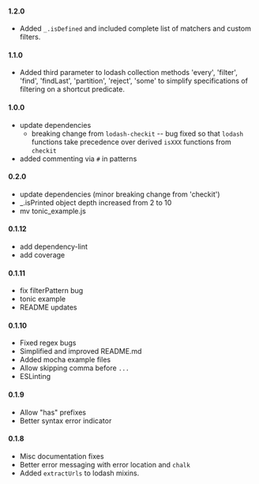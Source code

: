#### 1.2.0
* Added `_.isDefined` and included complete list of matchers and custom filters.

#### 1.1.0
* Added third parameter to lodash collection methods 'every', 'filter', 'find', 'findLast', 'partition', 'reject', 'some' to simplify specifications of filtering on a shortcut predicate.

#### 1.0.0
* update dependencies
  * breaking change from `lodash-checkit` -- bug fixed so that `lodash` functions take precedence over derived `isXXX` functions from `checkit`
* added commenting via `#` in patterns

#### 0.2.0
* update dependencies (minor breaking change from 'checkit')
* _.isPrinted object depth increased from 2 to 10
* mv tonic_example.js

#### 0.1.12
* add dependency-lint
* add coverage

#### 0.1.11
* fix filterPattern bug
* tonic example
* README updates

#### 0.1.10
* Fixed regex bugs
* Simplified and improved README.md
* Added mocha example files
* Allow skipping comma before `...`
* ESLinting

#### 0.1.9
* Allow "has" prefixes
* Better syntax error indicator

#### 0.1.8
* Misc documentation fixes
* Better error messaging with error location and `chalk`
* Added `extractUrls` to lodash mixins.
